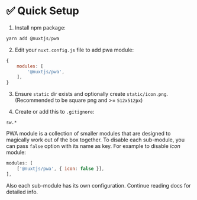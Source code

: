 # ✅ Quick Setup

1. Install npm package:

```js
yarn add @nuxtjs/pwa
```

2. Edit your `nuxt.config.js` file to add pwa module:

```js
{
    modules: [
        '@nuxtjs/pwa',
    ],
}
```

3. Ensure `static` dir exists and optionally create `static/icon.png`. (Recommended to be square png and >= `512x512px`)

4. Create or add this to `.gitignore`:

```
sw.*
```

PWA module is a collection of smaller modules that are designed to magically work out of the box together. To disable each sub-module, you can pass `false` option with its name as key. For example to disable _icon_ module:

```js
modules: [
    ['@nuxtjs/pwa', { icon: false }],
],
```

Also each sub-module has its own configuration. Continue reading docs for detailed info.


<h2 align="center">
